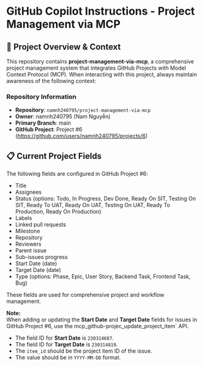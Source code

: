 # GitHub Copilot Instructions - Project Management via MCP

## 🎯 Project Overview & Context

This repository contains **project-management-via-mcp**, a comprehensive project management system that integrates GitHub Projects with Model Context Protocol (MCP). When interacting with this project, always maintain awareness of the following context:

### Repository Information

- **Repository**: `namnh240795/project-management-via-mcp`
- **Owner**: namnh240795 (Nam Nguyễn)
- **Primary Branch**: main
- **GitHub Project**: Project #6 (https://github.com/users/namnh240795/projects/6)

## 📋 Current Project Fields

The following fields are configured in GitHub Project #6:

- Title
- Assignees
- Status (options: Todo, In Progress, Dev Done, Ready On SIT, Testing On SIT, Ready To UAT, Ready On UAT, Testing On UAT, Ready To Production, Ready On Production)
- Labels
- Linked pull requests
- Milestone
- Repository
- Reviewers
- Parent issue
- Sub-issues progress
- Start Date (date)
- Target Date (date)
- Type (options: Phase, Epic, User Story, Backend Task, Frontend Task, Bug)

These fields are used for comprehensive project and workflow management.

**Note:**  
 When adding or updating the **Start Date** and **Target Date** fields for issues in GitHub Project #6, use the mcp_github-projec_update_project_item` API.

- The field ID for **Start Date** is `230314687`.
- The field ID for **Target Date** is `230314819`.
- The `item_id` should be the project item ID of the issue.
- The value should be in `YYYY-MM-DD` format.
